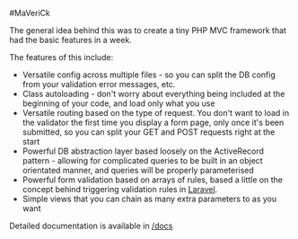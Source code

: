 #MaVeriCk

The general idea behind this was to create a tiny PHP MVC framework that had the basic features in a week.

The features of this include:

* Versatile config across multiple files - so you can split the DB config from your validation error messages, etc.
* Class autoloading - don't worry about everything being included at the beginning of your code, and load only what you use
* Versatile routing based on the type of request. You don't want to load in the validator the first time you display a form page, only once it's been submitted, so you can split your GET and POST requests right at the start
* Powerful DB abstraction layer based loosely on the ActiveRecord pattern - allowing for complicated queries to be built in an object orientated manner, and queries will be properly parameterised
* Powerful form validation based on arrays of rules, based a little on the concept behind triggering validation rules in [Laravel](http://laravel.com/).
* Simple views that you can chain as many extra parameters to as you want

Detailed documentation is available in [/docs](https://github.com/AshleyJSheridan/maverick/tree/master/docs)